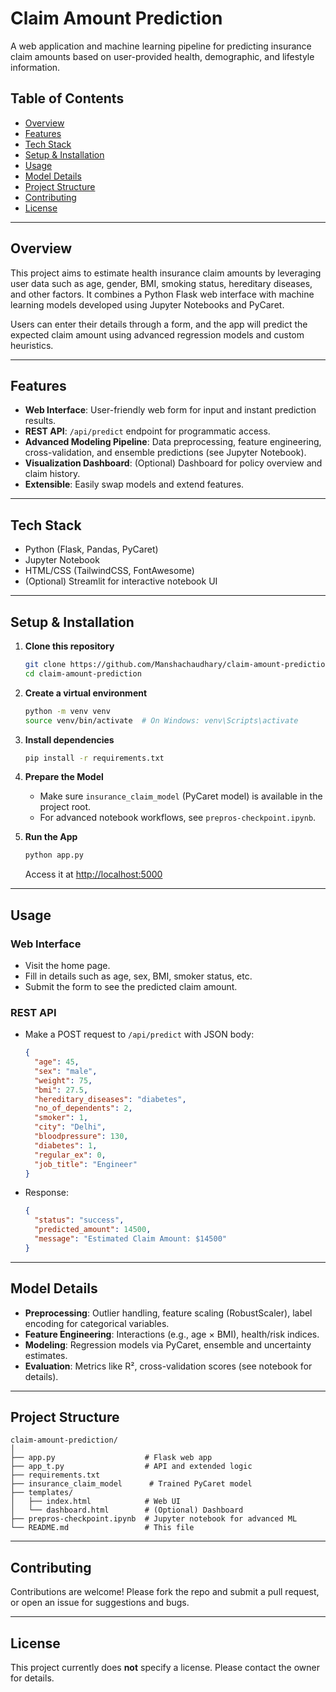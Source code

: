 # Claim Amount Prediction

A web application and machine learning pipeline for predicting insurance claim amounts based on user-provided health, demographic, and lifestyle information.

## Table of Contents

- [Overview](#overview)
- [Features](#features)
- [Tech Stack](#tech-stack)
- [Setup & Installation](#setup--installation)
- [Usage](#usage)
- [Model Details](#model-details)
- [Project Structure](#project-structure)
- [Contributing](#contributing)
- [License](#license)

---

## Overview

This project aims to estimate health insurance claim amounts by leveraging user data such as age, gender, BMI, smoking status, hereditary diseases, and other factors. It combines a Python Flask web interface with machine learning models developed using Jupyter Notebooks and PyCaret.

Users can enter their details through a form, and the app will predict the expected claim amount using advanced regression models and custom heuristics.

---

## Features

- **Web Interface**: User-friendly web form for input and instant prediction results.
- **REST API**: `/api/predict` endpoint for programmatic access.
- **Advanced Modeling Pipeline**: Data preprocessing, feature engineering, cross-validation, and ensemble predictions (see Jupyter Notebook).
- **Visualization Dashboard**: (Optional) Dashboard for policy overview and claim history.
- **Extensible**: Easily swap models and extend features.

---

## Tech Stack

- Python (Flask, Pandas, PyCaret)
- Jupyter Notebook
- HTML/CSS (TailwindCSS, FontAwesome)
- (Optional) Streamlit for interactive notebook UI

---

## Setup & Installation

1. **Clone this repository**
   ```bash
   git clone https://github.com/Manshachaudhary/claim-amount-prediction.git
   cd claim-amount-prediction
   ```

2. **Create a virtual environment**
   ```bash
   python -m venv venv
   source venv/bin/activate  # On Windows: venv\Scripts\activate
   ```

3. **Install dependencies**
   ```bash
   pip install -r requirements.txt
   ```

4. **Prepare the Model**
   - Make sure `insurance_claim_model` (PyCaret model) is available in the project root.
   - For advanced notebook workflows, see `prepros-checkpoint.ipynb`.

5. **Run the App**
   ```bash
   python app.py
   ```
   Access it at [http://localhost:5000](http://localhost:5000)

---

## Usage

### Web Interface

- Visit the home page.
- Fill in details such as age, sex, BMI, smoker status, etc.
- Submit the form to see the predicted claim amount.

### REST API

- Make a POST request to `/api/predict` with JSON body:
  ```json
  {
    "age": 45,
    "sex": "male",
    "weight": 75,
    "bmi": 27.5,
    "hereditary_diseases": "diabetes",
    "no_of_dependents": 2,
    "smoker": 1,
    "city": "Delhi",
    "bloodpressure": 130,
    "diabetes": 1,
    "regular_ex": 0,
    "job_title": "Engineer"
  }
  ```
- Response:
  ```json
  {
    "status": "success",
    "predicted_amount": 14500,
    "message": "Estimated Claim Amount: $14500"
  }
  ```

---

## Model Details

- **Preprocessing**: Outlier handling, feature scaling (RobustScaler), label encoding for categorical variables.
- **Feature Engineering**: Interactions (e.g., age × BMI), health/risk indices.
- **Modeling**: Regression models via PyCaret, ensemble and uncertainty estimates.
- **Evaluation**: Metrics like R², cross-validation scores (see notebook for details).

---

## Project Structure

```
claim-amount-prediction/
│
├── app.py                    # Flask web app
├── app_t.py                  # API and extended logic
├── requirements.txt
├── insurance_claim_model      # Trained PyCaret model
├── templates/
│   ├── index.html            # Web UI
│   └── dashboard.html        # (Optional) Dashboard
├── prepros-checkpoint.ipynb  # Jupyter notebook for advanced ML
└── README.md                 # This file
```

---

## Contributing

Contributions are welcome! Please fork the repo and submit a pull request, or open an issue for suggestions and bugs.

---

## License

This project currently does **not** specify a license. Please contact the owner for details.
